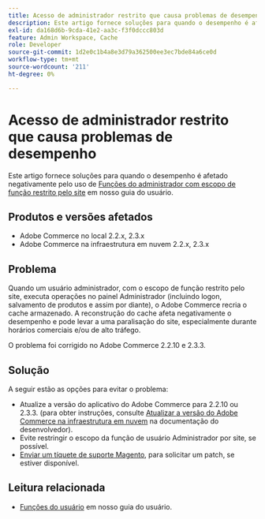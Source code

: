 ```yaml
---
title: Acesso de administrador restrito que causa problemas de desempenho
description: Este artigo fornece soluções para quando o desempenho é afetado negativamente ao usar [Funções de administrador com escopo de função restrito pelo site](https://docs.magento.com/m2/ee/user_guide/system/permissions-user-roles.html#step-2assign-resources) em nosso guia do usuário.
exl-id: da168d6b-9cda-41e2-aa3c-f3f0dccc803d
feature: Admin Workspace, Cache
role: Developer
source-git-commit: 1d2e0c1b4a8e3d79a362500ee3ec7bde84a6ce0d
workflow-type: tm+mt
source-wordcount: '211'
ht-degree: 0%

---
```


# Acesso de administrador restrito que causa problemas de desempenho

Este artigo fornece soluções para quando o desempenho é afetado negativamente pelo uso de [Funções do administrador com escopo de função restrito pelo site](https://docs.magento.com/m2/ee/user_guide/system/permissions-user-roles.html#step-2assign-resources) em nosso guia do usuário.

## Produtos e versões afetados

* Adobe Commerce no local 2.2.x, 2.3.x
* Adobe Commerce na infraestrutura em nuvem 2.2.x, 2.3.x

## Problema

Quando um usuário administrador, com o escopo de função restrito pelo site, executa operações no painel Administrador (incluindo logon, salvamento de produtos e assim por diante), o Adobe Commerce recria o cache armazenado. A reconstrução do cache afeta negativamente o desempenho e pode levar a uma paralisação do site, especialmente durante horários comerciais e/ou de alto tráfego.

O problema foi corrigido no Adobe Commerce 2.2.10 e 2.3.3.

## Solução

A seguir estão as opções para evitar o problema:

* Atualize a versão do aplicativo do Adobe Commerce para 2.2.10 ou 2.3.3. (para obter instruções, consulte [Atualizar a versão do Adobe Commerce na infraestrutura em nuvem](https://devdocs.magento.com/guides/v2.3/cloud/project/project-upgrade.html) na documentação do desenvolvedor).
* Evite restringir o escopo da função de usuário Administrador por site, se possível.
* [Enviar um tíquete de suporte Magento](/help/help-center-guide/help-center/magento-help-center-user-guide.md#submit-ticket), para solicitar um patch, se estiver disponível.

## Leitura relacionada

* [Funções do usuário](https://docs.magento.com/m2/ee/user_guide/system/permissions-user-roles.html) em nosso guia do usuário.
